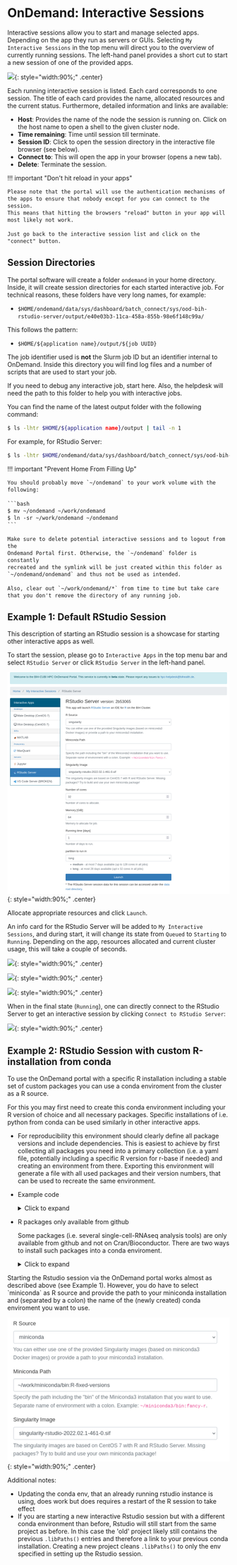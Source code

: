 # OnDemand: Interactive Sessions

Interactive sessions allow you to start and manage selected apps. Depending
on the app they run as servers or GUIs. Selecting `My Interactive Sessions`
in the top menu will direct you to the overview of currently running sessions.
The left-hand panel provides a short cut to start a new session of one of the
provided apps.

![](figures/ondemand-my-sessions.png){: style="width:90%;" .center}

Each running interactive session is listed. Each card corresponds to one session.
The title of each card provides the name, allocated resources and the current status.
Furthermore, detailed information and links are available:

- **Host**: Provides the name of the node the session is running on. Click on the host name to open a shell to the given cluster node.
- **Time remaining**: Time until session till terminate.
- **Session ID**: Click to open the session directory in the interactive file browser (see below).
- **Connect to**: This will open the app in your browser (opens a new tab).
- **Delete**: Terminate the session.

!!! important "Don't hit reload in your apps"

    Please note that the portal will use the authentication mechanisms of the apps to ensure that nobody except for you can connect to the session.
    This means that hitting the browsers "reload" button in your app will most likely not work.

    Just go back to the interactive session list and click on the "connect" button.

## Session Directories

The portal software will create a folder `ondemand` in your home directory.
Inside, it will create session directories for each started interactive job.
For technical reasons, these folders have very long names, for example:

- `$HOME/ondemand/data/sys/dashboard/batch_connect/sys/ood-bih-rstudio-server/output/e40e03b3-11ca-458a-855b-98e6f148c99a/`

This follows the pattern:

- `$HOME/${application name}/output/${job UUID}`

The job identifier used is **not** the Slurm job ID but an identifier internal to OnDemand.
Inside this directory you will find log files and a number of scripts that are used to start your job.

If you need to debug any interactive job, start here.
Also, the helpdesk will need the path to this folder to help you with interactive jobs.

You can find the name of the latest output folder with the following command:

```bash
$ ls -lhtr $HOME/${application name}/output | tail -n 1
```

For example, for RStudio Server:

```bash
$ ls -lhtr $HOME/ondemand/data/sys/dashboard/batch_connect/sys/ood-bih-rstudio-server/output | tail -n 1
```

!!! important "Prevent Home From Filling Up"

    You should probably move `~/ondemand` to your work volume with the following:

    ```bash
    $ mv ~/ondemand ~/work/ondemand
    $ ln -sr ~/work/ondemand ~/ondemand
    ```

    Make sure to delete potential interactive sessions and to logout from the
    Ondemand Portal first. Otherwise, the `~/ondemand` folder is constantly
    recreated and the symlink will be just created within this folder as
    `~/ondemand/ondemand` and thus not be used as intended.

    Also, clear out `~/work/ondemand/*` from time to time but take care that you don't remove the directory of any running job.
    

## Example 1: Default RStudio Session

This description of starting an RStudio session is a showcase for starting other interactive apps as well.

To start the session, please go to `Interactive Apps` in the top menu bar and select `RStudio Server` or click `RStudio Server` in the left-hand panel.

![](figures/ondemand-interactive-rstudio-config_new.png){: style="width:90%;" .center}

Allocate appropriate resources and click `Launch`.

An info card for the RStudio Server will be added to `My Interactive Sessions`, and during start,
it will change its state from `Queued` to `Starting` to `Running`. Depending on the app, resources allocated and
current cluster usage, this will take a couple of seconds.


![](figures/ondemand-interactive-rstudio-queued.png){: style="width:90%;" .center}


![](figures/ondemand-interactive-rstudio-starting.png){: style="width:90%;" .center}


![](figures/ondemand-interactive-rstudio-running.png){: style="width:90%;" .center}


When in the final state (`Running`), one can directly connect to the RStudio Server
to get an interactive session by clicking `Connect to RStudio Server`:

![](figures/ondemand-interactive-rstudio-session.png){: style="width:90%;" .center}

## Example 2: RStudio Session with custom R-installation from conda

To use the OnDemand portal with a specific R installation including a stable set of custom packages you can use a conda enviroment from the cluster as a R source.  

For this you may first need to create this conda environment including your R version of choice and all necessary packages. Specific installations of i.e. python from conda can be used similarly in other interactive apps.

- For reproducibility this environment should clearly define all package versions and include dependencies. This is easiest to achieve by first collecting all packages you need into a primary collection (i.e. a yaml file, potentially including a specific R version for r-base if needed) and creating an environment from there. Exporting this environment will generate a file with all used packages and their version numbers, that can be used to recreate the same environment.
- Example code

  <details>
  <summary>Click to expand</summary>

  * Commands:
    + `conda env create -n R-example -f R-example.yaml`
    + `conda activate R-example`
    + `conda env export -f R-fixed-versions.yaml`
    + `conda env create -n R-fixed-versions -f R-fixed-versions.yaml`
  * R-example.yaml

  ```
  channels:
    - conda-forge
    - bioconda
    - defaults
  dependencies:
    - r-base
    - r-essentials
    - r-devtools
    - bioconductor-deseq2
    - r-tidyverse
    - r-rmarkdown
    - r-knitr
    - r-dt
  ```
  </details>

- R packages only available from github

  Some packages (i.e. several single-cell-RNAseq analysis tools) are only available from github and not on Cran/Bioconductor. There are two ways to install such packages into a conda enviroment.

  <details>
  <summary>Click to expand</summary>

  1) Install from inside R \[easier option, but not pure conda\]

  * First setup the conda env, ideally including all dependencies for the desired package from github (and do include r-devtools)
  * Then within R run `devtools::install_github('owner/repo', dependencies=F, upgrade=F, lib='/path/to/conda/env-name/lib/R/library')`
  * if you don't have all dependencies already installed you will have to omit dependencies=F and risk a mix of conda & native R installed packages (or just have to redo the conda env).
  * github_install involves a build process and still needs a bit of memory, so this might crash on the default `srun --pty bash -i` shell

  2) Build packages into a local conda channel \[takes longer, but pure conda\]\
     This approach is mostly taken from the answers given [here](https://stackoverflow.com/questions/52061664/install-r-package-from-github-using-conda). These steps must be taken _before_ building the final env used with Rstudio

  * use `conda skeleton cran https://github.com/owner/repo [--git-tag vX.Y]` to generate build files
    * conda skeleton only works for repositories with a release/version tag. If the package you want to install does not have that, you either need to create a fork and add a such a tag, or find a fork that already did that. Downloading the code directly from github and building the package from that is also possible, but you will the need to manually set up the `meta.yaml` and `build.sh` files that conda skeleton would create.
    * If there is more than one release tag, do specify which one you want, it may not automatically take the most recent one.
    * If any r-packages from bioconductor are dependencies, conda will not find them during the build process. You will need to change the respective entries in the `meta.yaml` file created by conda skeleton. I.e. change `r-deseq2` to `bioconductor-deseq2`
  * Build the package with `conda build --R=<X.X.X> [--use-local] r-<repo-name>`
    * You need to specifying the same R-version used in the final conda env
    * If the github package has additional dependencies from github, build those first and then add `--use-local` so the build process can find them.
    * The build process definitely needs more memory than the default `srun --pty bash -i` shell. It also takes quite a bit of time (much longer than installing through devtools::install_github)
  * Finally add the packages (+versions) you built to the environment definition (i.e. yaml file) and create the (final) conda environment. Don't forget to tell conda to use locally build packages (either supply `--use-local` or add `- local` to the channel list in the yaml file)

  </details>


Starting the Rstudio session via the OnDemand portal works almost as described above (see Example 1). However, you do have to select \`miniconda\` as R source and provide the path to your miniconda installation and (separated by a colon) the name of the (newly created) conda enviroment you want to use.
  
  ![](figures/ondemand-interactive-custom-conda.png){: style="width:90%;" .center}
  

Additional notes:

- Updating the conda env, that an already running rstudio instance is using, does work but does requires a restart of the R session to take effect
- If you are starting a new interactive Rstudio session but with a different conda environment than before, Rstudio will still start from the same project as before. In this case the 'old' project likely still contains the previous `.libPaths()` entries and therefore a link to your previous conda installation. Creating a new project cleans `.libPaths()` to only the env specified in setting up the Rstudio session.
